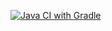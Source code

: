 [![Java CI with Gradle](https://github.com/Sizova-QA88/Automation2.ApiCI/actions/workflows/gradle.yml/badge.svg)](https://github.com/Sizova-QA88/Automation2.ApiCI/actions/workflows/gradle.yml)